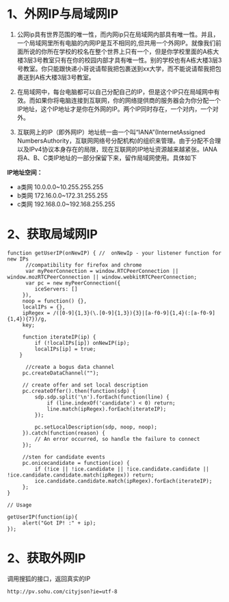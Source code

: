 # 1、外网IP与局域网IP
1. 公网ip具有世界范围的唯一性，而内网ip只在局域网内部具有唯一性。并且，一个局域网里所有电脑的内网IP是互不相同的,但共用一个外网IP。就像我们前面所说的你所在学校的校名在整个世界上只有一个，但是你学校里面的A栋大楼3层3号教室只有在你的校园内部才具有唯一性。别的学校也有A栋大楼3层3号教室。你只能跟快递小哥说请帮我把包裹送到xx大学，而不能说请帮我把包裹送到A栋大楼3层3号教室。

2. 在局域网中，每台电脑都可以自己分配自己的IP，但是这个IP只在局域网中有效。而如果你将电脑连接到互联网，你的网络提供商的服务器会为你分配一个IP地址，这个IP地址才是你在外网的IP。两个IP同时存在，一个对内，一个对外。

3. 互联网上的IP（即外网IP）地址统一由一个叫“IANA”(InternetAssigned NumbersAuthority，互联网网络号分配机构)的组织来管理。由于分配不合理以及IPv4协议本身存在的局限，现在互联网的IP地址资源越来越紧张。IANA将A、B、C类IP地址的一部分保留下来，留作局域网使用。具体如下

**IP地址空间：**
- a类网
10.0.0.0~10.255.255.255
- b类网
172.16.0.0~172.31.255.255
- c类网
192.168.0.0~192.168.255.255


# 2、获取局域网IP
```
function getUserIP(onNewIP) { //  onNewIp - your listener function for new IPs
      //compatibility for firefox and chrome
      var myPeerConnection = window.RTCPeerConnection || window.mozRTCPeerConnection || window.webkitRTCPeerConnection;
      var pc = new myPeerConnection({
         iceServers: []
     }),
     noop = function() {},
     localIPs = {},
     ipRegex = /([0-9]{1,3}(\.[0-9]{1,3}){3}|[a-f0-9]{1,4}(:[a-f0-9]{1,4}){7})/g,
     key;
 
     function iterateIP(ip) {
         if (!localIPs[ip]) onNewIP(ip);
         localIPs[ip] = true;
    }
 
      //create a bogus data channel
     pc.createDataChannel("");
 
     // create offer and set local description
     pc.createOffer().then(function(sdp) {
         sdp.sdp.split('\n').forEach(function(line) {
             if (line.indexOf('candidate') < 0) return;
             line.match(ipRegex).forEach(iterateIP);
         });
         
         pc.setLocalDescription(sdp, noop, noop);
     }).catch(function(reason) {
         // An error occurred, so handle the failure to connect
     });
 
     //sten for candidate events
     pc.onicecandidate = function(ice) {
         if (!ice || !ice.candidate || !ice.candidate.candidate || !ice.candidate.candidate.match(ipRegex)) return;
         ice.candidate.candidate.match(ipRegex).forEach(iterateIP);
     };
}
 
// Usage
 
getUserIP(function(ip){
     alert("Got IP! :" + ip);
});
```

# 2、获取外网IP
调用搜狐的接口，返回真实的IP

```
http://pv.sohu.com/cityjson?ie=utf-8
```
